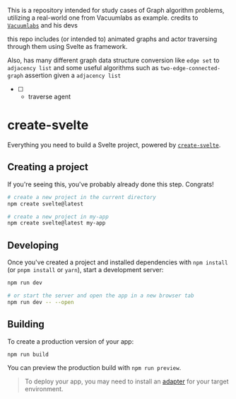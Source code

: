 This is a repository intended for study cases of Graph algorithm problems, utilizing a real-world one from Vacuumlabs as example.
credits to [`Vacuumlabs`](https://vacuumlabs.com/) and his devs

this repo includes (or intended to) animated graphs and actor traversing through them using Svelte as framework.

Also, has many different graph data structure conversion like `edge set` to `adjacency list` and some useful algorithms such as
`two-edge-connected-graph` assertion given a `adjacency list`

- [ ] - traverse agent

# create-svelte

Everything you need to build a Svelte project, powered by [`create-svelte`](https://github.com/sveltejs/kit/tree/master/packages/create-svelte).

## Creating a project

If you're seeing this, you've probably already done this step. Congrats!

```bash
# create a new project in the current directory
npm create svelte@latest

# create a new project in my-app
npm create svelte@latest my-app
```

## Developing

Once you've created a project and installed dependencies with `npm install` (or `pnpm install` or `yarn`), start a development server:

```bash
npm run dev

# or start the server and open the app in a new browser tab
npm run dev -- --open
```

## Building

To create a production version of your app:

```bash
npm run build
```

You can preview the production build with `npm run preview`.

> To deploy your app, you may need to install an [adapter](https://kit.svelte.dev/docs/adapters) for your target environment.
